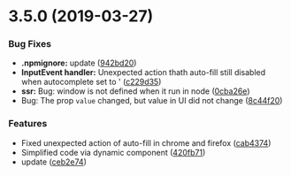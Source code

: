 # 3.5.0 (2019-03-27)


### Bug Fixes

* **.npmignore:** update ([942bd20](https://github.com/livelybone/vue-input/commit/942bd20))
* **InputEvent handler:** Unexpected action thath auto-fill still disabled when autocomplete set to ' ([c229d35](https://github.com/livelybone/vue-input/commit/c229d35))
* **ssr:** Bug: window is not defined when it run in node ([0cba26e](https://github.com/livelybone/vue-input/commit/0cba26e))
* Bug: The prop `value` changed, but value in UI did not change ([8c44f20](https://github.com/livelybone/vue-input/commit/8c44f20))


### Features

* Fixed unexpected action of auto-fill in chrome and firefox ([cab4374](https://github.com/livelybone/vue-input/commit/cab4374))
* Simplified code via dynamic component ([420fb71](https://github.com/livelybone/vue-input/commit/420fb71))
* update ([ceb2e74](https://github.com/livelybone/vue-input/commit/ceb2e74))



